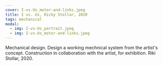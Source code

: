 ```yaml
---
cover: I-vs-Us_motor-and-links.jpeg
title: I vs. Us, Ricky Stollar, 2020
tags: mechanical
modal:
  - img: I-vs-Us_portrait.jpeg
  - img: I-vs-Us_motor-and-links.jpeg
---
```


Mechanical design. Design a working mechnical system from the artist's concept. Construction in collaboration with the artist, for exhibition. Riki Stollar, 2020.